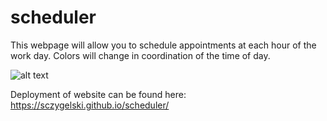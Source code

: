 # scheduler

This webpage will allow you to schedule appointments at each hour of the work day. Colors will change in coordination of the time of day.

![alt text](assets/screenshot)

Deployment of website can be found here:
https://sczygelski.github.io/scheduler/
